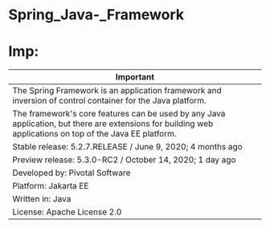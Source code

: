 # Spring_Java-_Framework

# Imp: 

|   Important    |
|--------------- |
| The Spring Framework is an application framework and inversion of control container for the Java platform.|
| The framework's core features can be used by any Java application, but there are extensions for building web applications on top of the Java EE platform.| 
| Stable release: 5.2.7.RELEASE / June 9, 2020; 4 months ago |
| Preview release: 5.3.0-RC2 / October 14, 2020; 1 day ago |
| Developed by: Pivotal Software |
| Platform: Jakarta EE |
| Written in: Java |
| License: Apache License 2.0 |
